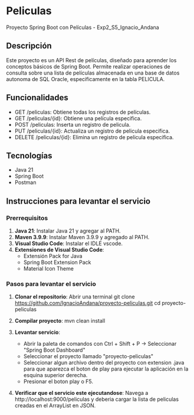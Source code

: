 # Peliculas
Proyecto Spring Boot con Películas - Exp2_S5_Ignacio_Andana

## Descripción
Este proyecto es un API Rest de películas, diseñado para aprender los conceptos básicos de Spring Boot. Permite realizar operaciones de consulta sobre una lista de películas almacenada en una base de datos autonoma de SQL Oracle, especificamente en la tabla PELICULA.

## Funcionalidades
- GET /peliculas: Obtiene todas los registros de películas.
- GET /peliculas/{id}: Obtiene una película especifica.
- POST /peliculas: Inserta un registro de pelicula.
- PUT /peliculas/{id}: Actualiza un registro de pelicula especifica.
- DELETE /peliculas/{id}: Elimina un registro de pelicula especifica.

## Tecnologías
- Java 21
- Spring Boot
- Postman

## Instrucciones para levantar el servicio

### Prerrequisitos
1. **Java 21**: Instalar Java 21 y agregar al PATH.
2. **Maven 3.9.9**: Instalar Maven 3.9.9 y agregado al PATH.
3. **Visual Studio Code**: Instalar el IDLE vscode.
4. **Extensiones de Visual Studio Code**:
   - Extensión Pack for Java
   - Spring Boot Extension Pack
   - Material Icon Theme

### Pasos para levantar el servicio

1. **Clonar el repositorio**:
   Abrir una terminal 
   git clone https://github.com/IgnacioAndana/proyecto-peliculas.git
   cd proyecto-peliculas

2. **Compilar proyecto**:
    mvn clean install

3. **Levantar servicio**:
    - Abrir la paleta de comandos con Ctrl + Shift + P -> Seleccionar "Spring Boot Dashboard"
    - Seleccionar el proyecto llamado "proyecto-peliculas"
    - Seleccionar algun archivo dentro del proyecto con extension .java para que aparezca el boton de play para ejecutar la aplicación en la esquina superior derecha.
    - Presionar el boton play o F5.

4. **Verificar que el servicio este ejecutandose**:
    Navega a http://localhost:9000/peliculas y deberia cargar la lista de peliculas creadas en el ArrayList en JSON.
